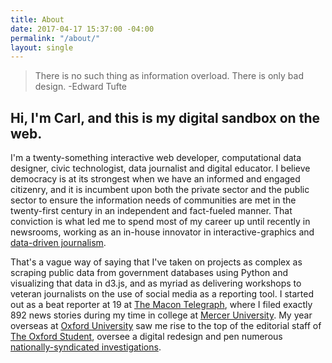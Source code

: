```yaml
---
title: About
date: 2017-04-17 15:37:00 -04:00
permalink: "/about/"
layout: single
---
```


> There is no such thing as information overload. There is only bad design.
> -Edward Tufte

## Hi, I'm Carl, and this is my digital sandbox on the web. 

I'm a twenty-something interactive web developer, computational data designer, civic technologist, data journalist and digital educator. I believe democracy is at its strongest when we have an informed and engaged citizenry, and it is incumbent upon both the private sector and the public sector to ensure the information needs of communities are met in the twenty-first century in an independent and fact-fueled manner. That conviction is what led me to spend most of my career up until recently in newsrooms, working as an in-house innovator in interactive-graphics and [data-driven journalism](http://towcenter.org/wp-content/uploads/). 

That's a vague way of saying that I've taken on projects as complex as scraping public data from government databases using Python and visualizing that data in d3.js, and as myriad as delivering workshops to veteran journalists on the use of social media as a reporting tool. I started out as a beat reporter at 19 at [The Macon Telegraph](http://macon.com), where I filed exactly 892 news stories during my time in college at [Mercer University](http://mercer.edu). My year overseas at [Oxford University](http://oxford.edu) saw me rise to the top of the editorial staff of [The Oxford Student](http://oxfordstudent.com), oversee a digital redesign and pen numerous [nationally-syndicated investigations](http://datavisualizi.ng/enterprise/print/the%20oxford%20student/slay-the-jews/).




